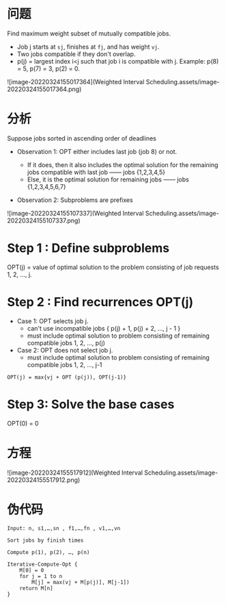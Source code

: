 # 问题

Find maximum weight subset of mutually compatible jobs.

-   Job j starts at `sj`, finishes at `fj`, and has weight `vj`.
-   Two jobs compatible if they don't overlap.
-   p(j) = largest index i<j such that job i is compatible with j. Example: p(8) = 5, p(7) = 3, p(2) = 0.

![image-20220324155017364](Weighted Interval Scheduling.assets/image-20220324155017364.png)

# 分析

Suppose jobs sorted in ascending order of deadlines

-   Observation 1: OPT either includes last job (job 8) or not.
    -   If it does, then it also includes the optimal solution for the remaining jobs compatible with last job —— jobs {1,2,3,4,5}
    -   Else, it is the optimal solution for remaining jobs —— jobs {1,2,3,4,5,6,7}

-   Observation 2: Subproblems are prefixes

![image-20220324155107337](Weighted Interval Scheduling.assets/image-20220324155107337.png)

# Step 1 : Define subproblems

OPT(j) = value of optimal solution to the problem consisting of job requests 1, 2, ..., j.

# Step 2 : Find recurrences OPT(j)

-   Case 1: OPT selects job j.
    -   can't use incompatible jobs { p(j) + 1, p(j) + 2, ..., j - 1 }
    -   must include optimal solution to problem consisting of remaining compatible jobs 1, 2, ..., p(j)
-   Case 2: OPT does not select job j.
    -   must include optimal solution to problem consisting of remaining compatible jobs 1, 2, ..., j-1

`OPT(j) = max{vj + OPT (p(j)), OPT(j-1)}`

# Step 3: Solve the base cases 

OPT(0) = 0

# 方程

![image-20220324155517912](Weighted Interval Scheduling.assets/image-20220324155517912.png)

# 伪代码

```
Input: n, s1,…,sn , f1,…,fn , v1,…,vn

Sort jobs by finish times

Compute p(1), p(2), …, p(n)

Iterative-Compute-Opt {
	M[0] = 0
	for j = 1 to n
		M[j] = max(vj + M[p(j)], M[j-1])
	return M[n]
}
```

